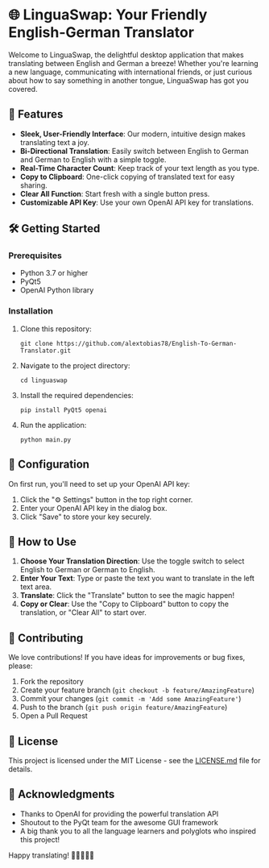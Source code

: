 # 🌐 LinguaSwap: Your Friendly English-German Translator

Welcome to LinguaSwap, the delightful desktop application that makes translating between English and German a breeze! Whether you're learning a new language, communicating with international friends, or just curious about how to say something in another tongue, LinguaSwap has got you covered.

## 🚀 Features

- **Sleek, User-Friendly Interface**: Our modern, intuitive design makes translating text a joy.
- **Bi-Directional Translation**: Easily switch between English to German and German to English with a simple toggle.
- **Real-Time Character Count**: Keep track of your text length as you type.
- **Copy to Clipboard**: One-click copying of translated text for easy sharing.
- **Clear All Function**: Start fresh with a single button press.
- **Customizable API Key**: Use your own OpenAI API key for translations.

## 🛠 Getting Started

### Prerequisites

- Python 3.7 or higher
- PyQt5
- OpenAI Python library

### Installation

1. Clone this repository:
   ```
   git clone https://github.com/alextobias78/English-To-German-Translator.git
   ```

2. Navigate to the project directory:
   ```
   cd linguaswap
   ```

3. Install the required dependencies:
   ```
   pip install PyQt5 openai
   ```

4. Run the application:
   ```
   python main.py
   ```

## 🔧 Configuration

On first run, you'll need to set up your OpenAI API key:

1. Click the "⚙️ Settings" button in the top right corner.
2. Enter your OpenAI API key in the dialog box.
3. Click "Save" to store your key securely.

## 🎨 How to Use

1. **Choose Your Translation Direction**: Use the toggle switch to select English to German or German to English.
2. **Enter Your Text**: Type or paste the text you want to translate in the left text area.
3. **Translate**: Click the "Translate" button to see the magic happen!
4. **Copy or Clear**: Use the "Copy to Clipboard" button to copy the translation, or "Clear All" to start over.

## 🤝 Contributing

We love contributions! If you have ideas for improvements or bug fixes, please:

1. Fork the repository
2. Create your feature branch (`git checkout -b feature/AmazingFeature`)
3. Commit your changes (`git commit -m 'Add some AmazingFeature'`)
4. Push to the branch (`git push origin feature/AmazingFeature`)
5. Open a Pull Request

## 📜 License

This project is licensed under the MIT License - see the [LICENSE.md](LICENSE.md) file for details.

## 🙏 Acknowledgments

- Thanks to OpenAI for providing the powerful translation API
- Shoutout to the PyQt team for the awesome GUI framework
- A big thank you to all the language learners and polyglots who inspired this project!

Happy translating! 🎉🇬🇧🇩🇪
